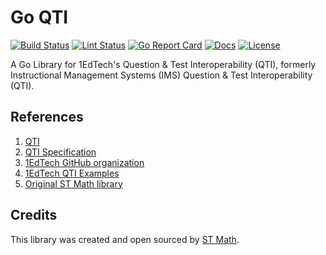 # Go QTI

[![Build Status][build-status-svg]][build-status-url]
[![Lint Status][lint-status-svg]][lint-status-url]
[![Go Report Card][goreport-svg]][goreport-url]
[![Docs][docs-godoc-svg]][docs-godoc-url]
[![License][license-svg]][license-url]

A Go Library for 1EdTech's Question & Test Interoperability (QTI), formerly Instructional Management Systems (IMS) Question & Test Interoperability (QTI).

## References

1. [QTI](https://www.1edtech.org/standards/qti)
1. [QTI Specification](https://www.1edtech.org/standards/qti/index)
1. [1EdTech GitHub organization](https://github.com/1EdTech)
1. [1EdTech QTI Examples](https://github.com/1EdTech/qti-examples)
1. [Original ST Math library](https://pkg.go.dev/github.com/stmath/go-qti)

## Credits

This library was created and open sourced by [ST Math](stmath.com).

 [build-status-svg]: https://github.com/grokify/go-qti/actions/workflows/ci.yaml/badge.svg?branch=main
 [build-status-url]: https://github.com/grokify/go-qti/actions/workflows/ci.yaml
 [lint-status-svg]: https://github.com/grokify/go-qti/actions/workflows/lint.yaml/badge.svg?branch=main
 [lint-status-url]: https://github.com/grokify/go-qti/actions/workflows/lint.yaml
 [goreport-svg]: https://goreportcard.com/badge/github.com/grokify/go-qti
 [goreport-url]: https://goreportcard.com/report/github.com/grokify/go-qti
 [docs-godoc-svg]: https://pkg.go.dev/badge/github.com/grokify/go-qti
 [docs-godoc-url]: https://pkg.go.dev/github.com/grokify/go-qti
 [license-svg]: https://img.shields.io/badge/license-MIT-blue.svg
 [license-url]: https://github.com/grokify/go-qti/blob/master/LICENSE
 [used-by-svg]: https://sourcegraph.com/github.com/grokify/go-qti/-/badge.svg
 [used-by-url]: https://sourcegraph.com/github.com/grokify/go-qti?badge